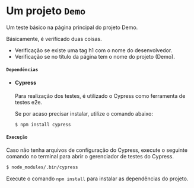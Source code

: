 # Um projeto `Demo`

Um teste básico na página principal do projeto Demo.

Básicamente, é verificado duas coisas.

- Verificação se existe uma tag h1 com o nome do desenvolvedor.
- Verificação se no título da página tem o nome do projeto (Demo).

#### `Dependências`

- #### Cypress

  Para realização dos testes, é utilizado o Cypress como ferramenta de testes e2e.

  Se por acaso precisar instalar, utilize o comando abaixo:

  ```bash
  $ npm install cypress
  ```

#### `Execução`

Caso não tenha arquivos de configuração do Cypress, execute o seguinte comando no terminal para abrir o gerenciador de testes do Cypress.

```bash
$ node_modules/.bin/cypress
```

Execute o comando `npm install` para instalar as dependências do projeto.
